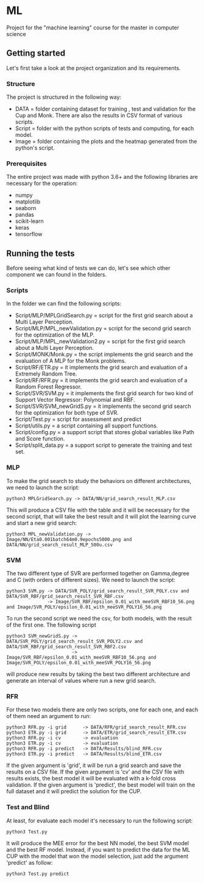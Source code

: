# ML
Project for the "machine learning" course for the master in computer science

## Getting started

Let's first take a look at the project organization and its requirements.

### Structure
The project is structured in the following way:
* DATA = folder containing dataset for training , test and validation for the Cup and Monk. There are also the results in CSV format of various scripts.
* Script = folder with the python scripts of tests and computing, for each model.
* Image = folder containing the plots and the heatmap generated from the python's script.

### Prerequisites
The entire project was made with python 3.6+ and the following libraries are necessary for the operation:

* numpy
* matplotlib
* seaborn
* pandas
* scikit-learn
* keras
* tensorflow

## Running the tests

Before seeing what kind of tests we can do, let's see which other component we can found in the folders.

### Scripts
In the folder we can find the following scripts:
* Script/MLP/MPLGridSearch.py = script for the first grid search about a Multi Layer Perception.
* Script/MLP/MPL_newValidation.py = script for the second grid search for the optimization of the MLP.
* Script/MLP/MPL_newValidation2.py = script for the first grid search about a Multi Layer Perception.
* Script/MONK/Monk.py = the script implements the grid search and the evaluation of A MLP for the Monk problems.
* Script/RF/ETR.py = it implements the grid search and evaluation of a Extremely Random Tree.
* Script/RF/RFR.py = it implements the grid search and evaluation of a Random Forest Regressor.
* Script/SVR/SVM.py = it implements the first grid search for two kind of Support Vector Regressor: Polynomial and RBF.
* Script/SVR/SVM_newGridS.py = it implements the second grid search for the optimization for both type of SVR. 
* Script/Test.py = script for assessment and predict
* Script/utils.py = a script containing all support functions.
* Script/config.py = a support script that stores global variables like Path and Score function.
* Script/split_data.py = a support script to generate the training and test set.

### MLP
To make the grid search to study the behaviors on different architectures, we need to launch the script:
```
python3 MPLGridSearch.py -> DATA/NN/grid_search_result_MLP.csv
```
This will produce a CSV file with the table and it will be necessary for the second script, that will take the best result and it will plot the learning curve and start a new grid search:
```
python3 MPL_newValidation.py -> Image/NN/Eta0.001batch64m0.9epochs5000.png and DATA/NN/grid_search_result_MLP_500u.csv
```

### SVM
The two different type of SVR are performed together on Gamma,degree and C (with orders of different sizes). We need to launch the script:
```
python3 SVM.py -> DATA/SVR_POLY/grid_search_result_SVR_POLY.csv and DATA/SVR_RBF/grid_search_result_SVR_RBF.csv
               -> Image/SVR_RBF/epsilon_0.01_with_meeSVR_RBF10_56.png and Image/SVR_POLY/epsilon_0.01_with_meeSVR_POLY16_56.png
```
To run the second script we need the csv, for both models, with the result of the first one. The following script
```
python3 SVM_newGridS.py -> DATA/SVR_POLY/grid_search_result_SVR_POLY2.csv and DATA/SVR_RBF/grid_search_result_SVR_RBF2.csv
                        -> Image/SVR_RBF/epsilon_0.01_with_meeSVR_RBF10_56.png and Image/SVR_POLY/epsilon_0.01_with_meeSVR_POLY16_56.png
```
 will produce new results by taking the best two different architecture and generate an interval of values where run a new grid search.
 
### RFR
For these two models there are only two scripts, one for each one, and each of them need an argument to run:

```
python3 RFR.py -i grid      -> DATA/RFR/grid_search_result_RFR.csv
python3 ETR.py -i grid      -> DATA/ETR/grid_search_result_ETR.csv
python3 RFR.py -i cv        -> evaluation
python3 ETR.py -i cv        -> evaluation
python3 RFR.py -i predict   -> DATA/Results/blind_RFR.csv
python3 ETR.py -i predict   -> DATA/Results/blind_ETR.csv
```
If the given argument is 'grid', it will be run a grid search and save the results on a CSV file.
If the given argument is 'cv' and the CSV file with results exists, the best model it will be evaluated with a k-fold cross validation.
If the given argument is 'predict', the best model will train on the full dataset and it will predict the solution for the CUP.

### Test and Blind
At least, for evaluate each model it's necessary to run the following script:

```
python3 Test.py 
```
It will produce the MEE error for the best NN model, the best SVM model and the best RF model. Instead, if you want to 
predict the data for the ML CUP with the model that won the model selection, just add the argument 'predict' as follow:
```
python3 Test.py predict
```